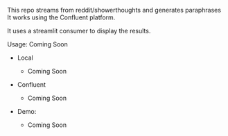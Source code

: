 This repo streams from reddit/showerthoughts and generates paraphrases
It works using the Confluent platform.

It uses a streamlit consumer to display the results. 


Usage:
Coming Soon

- Local

  - Coming Soon

- Confluent

  - Coming Soon

- Demo:
  - Coming Soon

